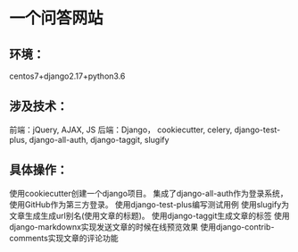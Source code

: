 一个问答网站
=====
环境：
-----
centos7+django2.17+python3.6

涉及技术：
-----

前端：jQuery, AJAX, JS
后端：Django， cookiecutter, celery, django-test-plus, django-all-auth, django-taggit, slugify

具体操作：
-----
使用cookiecutter创建一个django项目。
集成了django-all-auth作为登录系统，使用GitHub作为第三方登录。
使用django-test-plus编写测试用例
使用slugify为文章生成生成url别名(使用文章的标题)。
使用django-taggit生成文章的标签
使用django-markdownx实现发送文章的时候在线预览效果
使用django-contrib-comments实现文章的评论功能
